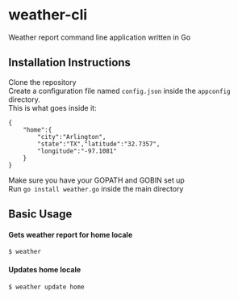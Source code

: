 # weather-cli
Weather report command line application written in Go

## Installation Instructions
Clone the repository  
Create a configuration file named `config.json` inside the `appconfig` directory.  
This is what goes inside it:
```
{
    "home":{
        "city":"Arlington",
        "state":"TX","latitude":"32.7357",
        "longitude":"-97.1081"
    }
}
```

Make sure you have your GOPATH and GOBIN set up  
Run `go install weather.go` inside the main directory

## Basic Usage
#### Gets weather report for home locale
```
$ weather
```
#### Updates home locale
```
$ weather update home
```
